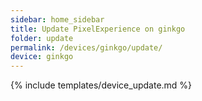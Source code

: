 ```yaml
---
sidebar: home_sidebar
title: Update PixelExperience on ginkgo
folder: update
permalink: /devices/ginkgo/update/
device: ginkgo
---
```

{% include templates/device_update.md %}

